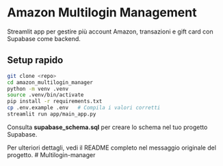 # Amazon Multilogin Management

Streamlit app per gestire più account Amazon, transazioni e gift card con Supabase come backend.

## Setup rapido

```bash
git clone <repo>
cd amazon_multilogin_manager
python -m venv .venv
source .venv/bin/activate
pip install -r requirements.txt
cp .env.example .env   # Compila i valori corretti
streamlit run app/main_app.py
```

Consulta **supabase_schema.sql** per creare lo schema nel tuo progetto Supabase.

Per ulteriori dettagli, vedi il README completo nel messaggio originale del progetto.
#   M u l t i l o g i n - m a n a g e r  
 
